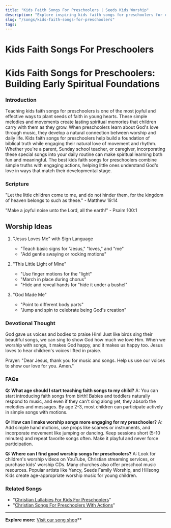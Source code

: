 ```yaml
---
title: "Kids Faith Songs For Preschoolers | Seeds Kids Worship"
description: "Explore inspiring kids faith songs for preschoolers for children's worship and faith development. Biblical music resources for families and ministry."
slug: "/songs/kids-faith-songs-for-preschoolers"
tags:
---
```


# Kids Faith Songs For Preschoolers

# Kids Faith Songs for Preschoolers: Building Early Spiritual Foundations

### Introduction
Teaching kids faith songs for preschoolers is one of the most joyful and effective ways to plant seeds of faith in young hearts. These simple melodies and movements create lasting spiritual memories that children carry with them as they grow. When preschoolers learn about God's love through music, they develop a natural connection between worship and daily life. Kids faith songs for preschoolers help build a foundation of biblical truth while engaging their natural love of movement and rhythm. Whether you're a parent, Sunday school teacher, or caregiver, incorporating these special songs into your daily routine can make spiritual learning both fun and meaningful. The best kids faith songs for preschoolers combine simple truths with engaging actions, helping little ones understand God's love in ways that match their developmental stage.

### Scripture
"Let the little children come to me, and do not hinder them, for the kingdom of heaven belongs to such as these." - Matthew 19:14

"Make a joyful noise unto the Lord, all the earth!" - Psalm 100:1

## Worship Ideas
1. "Jesus Loves Me" with Sign Language
   - "Teach basic signs for "Jesus," "loves," and "me"
   - "Add gentle swaying or rocking motions"

2. "This Little Light of Mine"
   - "Use finger motions for the "light"
   - "March in place during chorus"
   - "Hide and reveal hands for "hide it under a bushel"

3. "God Made Me"
   - "Point to different body parts"
   - "Jump and spin to celebrate being God's creation"

### Devotional Thought
God gave us voices and bodies to praise Him! Just like birds sing their beautiful songs, we can sing to show God how much we love Him. When we worship with songs, it makes God happy, and it makes us happy too. Jesus loves to hear children's voices lifted in praise.

Prayer: "Dear Jesus, thank you for music and songs. Help us use our voices to show our love for you. Amen."

### FAQs
**Q: What age should I start teaching faith songs to my child?**
A: You can start introducing faith songs from birth! Babies and toddlers naturally respond to music, and even if they can't sing along yet, they absorb the melodies and messages. By age 2-3, most children can participate actively in simple songs with motions.

**Q: How can I make worship songs more engaging for my preschooler?**
A: Add simple hand motions, use props like scarves or instruments, and incorporate movement like jumping or dancing. Keep sessions short (5-10 minutes) and repeat favorite songs often. Make it playful and never force participation.

**Q: Where can I find good worship songs for preschoolers?**
A: Look for children's worship videos on YouTube, Christian streaming services, or purchase kids' worship CDs. Many churches also offer preschool music resources. Popular artists like Yancy, Seeds Family Worship, and Hillsong Kids create age-appropriate worship music for young children.

### Related Songs

- "[Christian Lullabies For Kids For Preschoolers](/songs/christian-lullabies-for-kids-for-preschoolers/)"
- "[Christian Songs For Preschoolers With Actions](/songs/christian-songs-for-preschoolers-with-actions/)"

---

**Explore more:** [Visit our song shop](https://seedskidsworship.com/shop)**

<!-- Schema Markup -->
<script type="application/ld+json">
{
  "@context": "https://schema.org",
  "@type": "MusicRecording",
  "name": "Kids Faith Songs For Preschoolers",
  "byArtist": {
    "@type": "MusicGroup",
    "name": "Seeds Kids Worship"
  },
  "isFamilyFriendly": true,
  "url": "https://seedskidsworship.com/songs/kids-faith-songs-for-preschoolers/"
}
</script>
